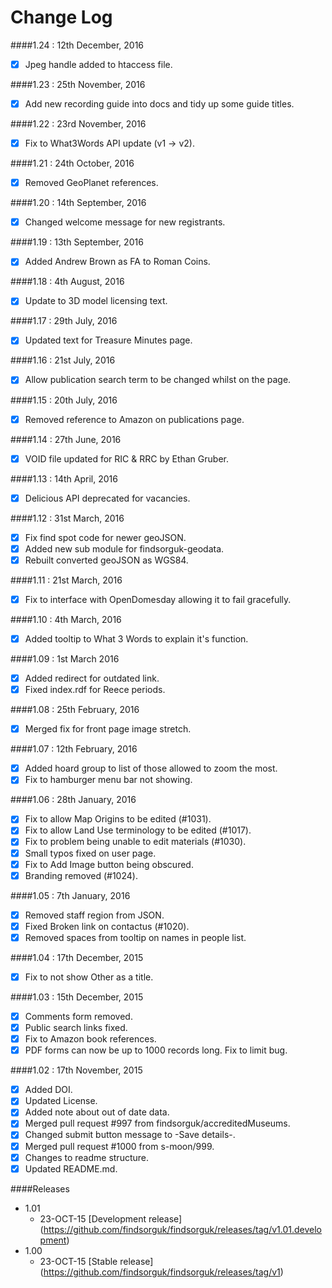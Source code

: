 # Change Log

####1.24 : 12th December, 2016
- [x] Jpeg handle added to htaccess file.

####1.23 : 25th November, 2016
- [x] Add new recording guide into docs and tidy up some guide titles.

####1.22 : 23rd November, 2016
- [x] Fix to What3Words API update (v1 -> v2).

####1.21 : 24th October, 2016
- [x] Removed GeoPlanet references.

####1.20 : 14th September, 2016
- [x] Changed welcome message for new registrants.

####1.19 : 13th September, 2016
- [x] Added Andrew Brown as FA to Roman Coins.

####1.18 : 4th August, 2016
- [x] Update to 3D model licensing text.

####1.17 : 29th July, 2016
- [x] Updated text for Treasure Minutes page.

####1.16 : 21st July, 2016
- [x] Allow publication search term to be changed whilst on the page.
 
####1.15 : 20th July, 2016
- [x] Removed reference to Amazon on publications page.

####1.14 : 27th June, 2016
- [x] VOID file updated for RIC & RRC by Ethan Gruber.

####1.13 : 14th April, 2016
- [x] Delicious API deprecated for vacancies.

####1.12 : 31st March, 2016
- [x] Fix find spot code for newer geoJSON.
- [x] Added new sub module for findsorguk-geodata.
- [x] Rebuilt converted geoJSON as WGS84.

####1.11 : 21st March, 2016
- [x] Fix to interface with OpenDomesday allowing it to fail gracefully.

####1.10 : 4th March, 2016
- [x] Added tooltip to What 3 Words to explain it's function.

####1.09 : 1st March 2016
- [x] Added redirect for outdated link.
- [x] Fixed index.rdf for Reece periods.

####1.08 : 25th February, 2016
- [x] Merged fix for front page image stretch.

####1.07 : 12th February, 2016
- [x] Added hoard group to list of those allowed to zoom the most.
- [x] Fix to hamburger menu bar not showing.

####1.06 : 28th January, 2016
- [x] Fix to allow Map Origins to be edited (#1031).
- [x] Fix to allow Land Use terminology to be edited (#1017).
- [x] Fix to problem being unable to edit materials (#1030).
- [x] Small typos fixed on user page.
- [x] Fix to Add Image button being obscured.
- [x] Branding removed (#1024).

####1.05 : 7th January, 2016
- [x] Removed staff region from JSON.
- [x] Fixed Broken link on contactus (#1020).
- [x] Removed spaces from tooltip on names in people list.

####1.04 : 17th December, 2015
- [x] Fix to not show Other as a title.

####1.03 : 15th December, 2015
- [x] Comments form removed.
- [x] Public search links fixed.
- [x] Fix to Amazon book references.
- [x] PDF forms can now be up to 1000 records long. Fix to limit bug.

####1.02 : 17th November, 2015
- [x] Added DOI.
- [x] Updated License.
- [x] Added note about out of date data.
- [x] Merged pull request #997 from findsorguk/accreditedMuseums.
- [x] Changed submit button message to -Save details-.
- [x] Merged pull request #1000 from s-moon/999.  
- [x] Changes to readme structure. 
- [x] Updated README.md. 

####Releases
* 1.01
  * 23-OCT-15 [Development release] (https://github.com/findsorguk/findsorguk/releases/tag/v1.01.development)
* 1.00
  * 23-OCT-15 [Stable release] (https://github.com/findsorguk/findsorguk/releases/tag/v1)
